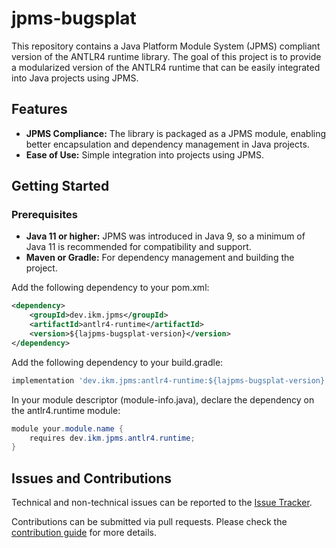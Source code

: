 # jpms-bugsplat
This repository contains a Java Platform Module System (JPMS) compliant version of the ANTLR4 runtime library. The goal of this project is to provide a modularized version of the ANTLR4 runtime that can be easily integrated into Java projects using JPMS.

## Features

* **JPMS Compliance:** The library is packaged as a JPMS module, enabling better encapsulation and dependency management in Java projects.
* **Ease of Use:** Simple integration into projects using JPMS.

## Getting Started
### Prerequisites

* **Java 11 or higher:** JPMS was introduced in Java 9, so a minimum of Java 11 is recommended for compatibility and support.
* **Maven or Gradle:** For dependency management and building the project.

Add the following dependency to your pom.xml:
```xml
<dependency>
    <groupId>dev.ikm.jpms</groupId>
	<artifactId>antlr4-runtime</artifactId>
    <version>${lajpms-bugsplat-version}</version>
</dependency>
```

Add the following dependency to your build.gradle:
```groovy
implementation 'dev.ikm.jpms:antlr4-runtime:${lajpms-bugsplat-version}'
```

In your module descriptor (module-info.java), declare the dependency on the antlr4.runtime module:

```java
module your.module.name {
    requires dev.ikm.jpms.antlr4.runtime;
}
```


## Issues and Contributions
Technical and non-technical issues can be reported to the [Issue Tracker](https://github.com/ikmdev/repo-seed/issues).

Contributions can be submitted via pull requests. Please check the [contribution guide](doc/how-to-contribute.md) for more details.